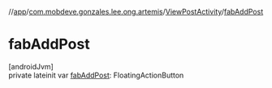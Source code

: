 //[app](../../../index.md)/[com.mobdeve.gonzales.lee.ong.artemis](../index.md)/[ViewPostActivity](index.md)/[fabAddPost](fab-add-post.md)

# fabAddPost

[androidJvm]\
private lateinit var [fabAddPost](fab-add-post.md): FloatingActionButton

